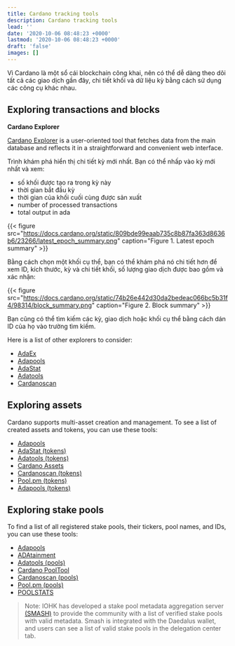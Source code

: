 ```yaml
---
title: Cardano tracking tools
description: Cardano tracking tools
lead: ''
date: '2020-10-06 08:48:23 +0000'
lastmod: '2020-10-06 08:48:23 +0000'
draft: 'false'
images: []
---
```


Vì Cardano là một sổ cái blockchain công khai, nên có thể dễ dàng theo dõi tất cả các giao dịch gần đây, chi tiết khối và dữ liệu kỳ bằng cách sử dụng các công cụ khác nhau.

## Exploring transactions and blocks

**Cardano Explorer**

[Cardano Explorer](https://explorer.cardano.org/en.html) is a user-oriented tool that fetches data from the main database and reflects it in a straightforward and convenient web interface.

Trình khám phá hiển thị chi tiết kỳ mới nhất. Bạn có thể nhấp vào kỳ mới nhất và xem:

- số khối được tạo ra trong kỳ này
- thời gian bắt đầu kỳ
- thời gian của khối cuối cùng được sản xuất
- number of processed transactions
- total output in ada

{{&lt; figure src="https://docs.cardano.org/static/809bde99eaab735c8b87fa363d8636b6/23266/latest_epoch_summary.png" caption="Figure 1. Latest epoch summary" &gt;}}

Bằng cách chọn một khối cụ thể, bạn có thể khám phá nó chi tiết hơn để xem ID, kích thước, kỳ và chi tiết khối, số lượng giao dịch được bao gồm và xác nhận:

{{&lt; figure src="https://docs.cardano.org/static/74b26e442d30da2bedeac066bc5b31f4/98314/block_summary.png" caption="Figure 2. Block summary" &gt;}}

Bạn cũng có thể tìm kiếm các kỳ, giao dịch hoặc khối cụ thể bằng cách dán ID của họ vào trường tìm kiếm.

Here is a list of other explorers to consider:

- [AdaEx](https://cexplorer.io/)
- [Adapools](https://adapools.org/)
- [AdaStat](https://adastat.net/transactions)
- [Adatools](https://adatools.io/transactions)
- [Cardanoscan](https://cardanoscan.io/transactions)

## Exploring assets

Cardano supports multi-asset creation and management. To see a list of created assets and tokens, you can use these tools:

- [Adapools](https://adapools.org/)
- [AdaStat (tokens)](https://adastat.net/tokens)
- [Adatools (tokens)](https://adatools.io/tokens)
- [Cardano Assets](https://cardanoassets.com/)
- [Cardanoscan (tokens)](https://cardanoscan.io/tokens)
- [Pool.pm (tokens)](https://pool.pm/tokens)
- [Adapools (tokens)](https://adapools.org/token)

## Exploring stake pools

To find a list of all registered stake pools, their tickers, pool names, and IDs, you can use these tools:

- [Adapools](https://adapools.org/)
- [ADAtainment](https://www.adatainment.com/index.php?page=home&lang=en)
- [Adatools (pools)](https://adatools.io/pools)
- [Cardano PoolTool](https://pooltool.io/)
- [Cardanoscan (pools)](https://cardanoscan.io/pools)
- [Pool.pm (pools)](https://pool.pm/search)
- [POOLSTATS](https://poolstats.org/#)

> Note: IOHK has developed a stake pool metadata aggregation server [(SMASH)](https://docs.cardano.org/development-guidelines/operating-a-stake-pool/SMASH) to provide the community with a list of verified stake pools with valid metadata. Smash is integrated with the Daedalus wallet, and users can see a list of valid stake pools in the delegation center tab.
